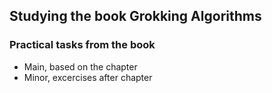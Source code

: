 ## Studying the book Grokking Algorithms
### Practical tasks from the book
- Main, based on the chapter
- Minor, excercises after chapter
